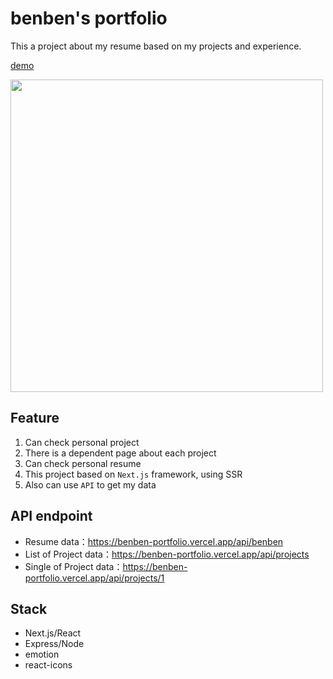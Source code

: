 # benben's portfolio

This a project about my resume based on my projects and experience.

[demo](https://benben-portfolio.vercel.app/)

<img src="https://i.imgur.com/qqQWjxZ.gif" width="500">

## Feature

1. Can check personal project
2. There is a dependent page about each project
3. Can check personal resume
4. This project based on `Next.js` framework, using SSR
5. Also can use `API` to get my data

## API endpoint

- Resume data：<https://benben-portfolio.vercel.app/api/benben>
- List of Project data：<https://benben-portfolio.vercel.app/api/projects>
- Single of Project data：<https://benben-portfolio.vercel.app/api/projects/1>

## Stack

- Next.js/React
- Express/Node
- emotion
- react-icons

